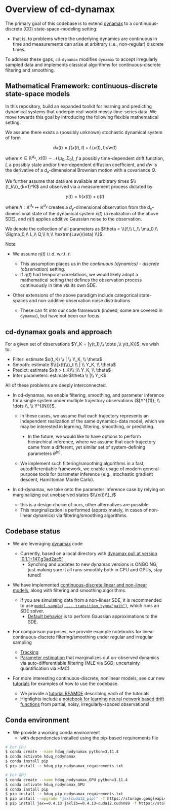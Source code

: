 # Overview of cd-dynamax

The primary goal of this codebase is to extend [dynamax](https://github.com/probml/dynamax) to a continuous-discrete (CD) state-space-modeling setting:

- that is, to problems where the underlying dynamics are continuous in time and measurements can arise at arbitrary (i.e., non-regular) discrete times.

To address these gaps, `cd-dynamax` modifies `dynamax` to accept irregularly sampled data and implements classical algorithms for continuous-discrete filtering and smoothing.

## Mathematical Framework: continuous-discrete state-space models

In this repository, build an expanded toolkit for learning and predicting dynamical systems that underpin real-world messy time-series data.
We move towards this goal by introducing the following flexible mathematical setting.

We assume there exists a (possibly unknown) stochastic dynamical system of form

$$dx(t) = f(x(t),t) + L(x(t),t) dw(t)$$

where $x \in \mathbb{R}^{d_x}$, $x(0) \sim \mathcal{N}(\mu_0, \Sigma_0)$, $f$ a possibly time-dependent drift function, $L$ a possibly state and/or time-dependent diffusion coefficient, and $dw$ is the derivative of a $d_x$-dimensional Brownian motion with a covariance $Q$.

We further assume that data are available at arbitrary times $\\{t_k\\}_{k=1}^K$ and observed via a measurement process dictated by

$$y(t) = h(x(t)) + \eta(t)$$

where $h: \mathbb{R}^{d_x} \mapsto \mathbb{R}^{d_y}$ creates a $d_y$-dimensional observation from the $d_x$-dimensional state of the dynamical system $x(t)$ (a realization of the above SDE), and $\eta(t)$ applies additive Gaussian noise to the observation.

We denote the collection of all parameters as $\theta = \\{f,\\  L,\\  \mu_0,\\  \Sigma_0,\\  L,\\  Q,\\  h,\\  \textrm{Law}(\eta) \\}$.

Note:

- We assume $\eta(t)$ i.i.d. w.r.t. $t$:
    - This assumption places us in the *continuous (dynamics) - discrete (observation)* setting.
    - If $\eta(t)$ had temporal correlations, we would likely adopt a mathematical setting that defines the observation process continuously in time via its own SDE.

- Other extensions of the above paradigm include categorical state-spaces and non-additive observation noise distributions
    - These can fit into our code framework (indeed, some are covered in `dynamax`), but have not been our focus.

## cd-dynamax goals and approach

For a given set of observations $Y_K = [y(t_1),\\ \dots ,\\ y(t_K)]$, we wish to:
- Filter: estimate $x(t_K) \\ | \\ Y_K, \\ \theta$
- Smooth: estimate $\\{x(t)\\}_t \\ | \\ Y_K, \\ \theta$
- Predict: estimate $x(t > t_K)\\ |\\ Y_K, \\ \theta$
- Infer parameters: estimate $\theta \\ |\\ Y_K$

All of these problems are deeply interconnected.

- In cd-dynamax, we enable filtering, smoothing, and parameter inference for a single system under multiple trajectory observations ($[Y^{(1)}, \\ \dots \\, \\ Y^{(N)}]$.
   
    - In these cases, we assume that each trajectory represents an independent realization of the same dynamics-data model, which we may be interested in learning, filtering, smoothing, or predicting.
        - In the future, we would like to have options to perform hierarchical inference, where we assume that each trajectory came from a different, yet similar set of system-defining parameters $\theta^{(n)}$.

    - We implement such filtering/smoothing algorithms in a fast, autodifferentiable framework, we enable usage of modern general-purpose tools for parameter inference (e.g., stochastic gradient descent, Hamiltonian Monte Carlo).

- In cd-dynamax, we take onto the parameter inference case by relying on marginalizing out unobserved states $\\{x(t)\\}_t$
    
    - this is a design choice of ours, other alternatives are possible.
    - This marginalization is performed (approximately, in cases of non-linear dynamics) via filtering/smoothing algorithms.

## Codebase status

- We are leveraging [dynamax](https://github.com/probml/dynamax) code
    - Currently, based on a local directory with [dynamax pull at version '0.1.1+147.g3ad2ac5'](./dynamax)
        - Synching and updates to new dynamax versions is ONGOING, just making sure it all runs smoothly both in CPU and GPUs, stay tuned!

- We have implemented [continuous-discrete linear and non-linear models](./src/README.md), along with filtering and smoothing algorithms.
    - If you are simulating data from a non-linear SDE, it is recommended to use [`model.sample(..., transition_type="path")`](./src/ssm_temissions.py#L208), which runs an SDE solver.
        - [Default behavior](./src/ssm_temissions.py#L204) is to perform Gaussian approximations to the SDE.

- For comparison purposes, we provide example notebooks for linear continuous-discrete filtering/smoothing under regular and irregular sampling
    - [Tracking](./src/notebooks/linear/cdlgssm_tracking.ipynb)
    - [Parameter estimation](./src/notebooks/non_linear/cdnlgssm_hmc.ipynb) that marginalizes out un-observed dynamics via auto-differentiable filtering (MLE via SGD; uncertainty quantification via HMC)

- For more interesting continuous-discrete, nonlinear models, see our new [tutorials](./src/notebooks/tutorial) for examples of how to use the codebase.
    - We provide a [tutorial REAMDE](./src/notebooks/tutorial/README.md) describing each of the tutorials
    - Highlights include a [notebook for learning neural network based drift functions](./src/notebooks/tutorial/cdnlgssm_NeuralNetDrift_NUTS_initwithSGD_partialObs.ipynb) from partial, noisy, irregularly-spaced observations!

## Conda environment

- We provide a working conda environment
    - with dependencies installed using the pip-based requirements file

```bash
# For CPU
$ conda create --name hduq_nodynamax python=3.11.4
$ conda activate hduq_nodynamax
$ conda install pip
$ pip install -r hduq_pip_nodynamax_requirements.txt

# For GPU
$ conda create --name hduq_nodynamax_GPU python=3.11.4
$ conda activate hduq_nodynamax_GPU
$ conda install pip
$ pip install -r hduq_pip_nodynamax_requirements.txt
$ pip install --upgrade "jax[cuda12_pip]" -f https://storage.googleapis.com/jax-releases/jax_cuda_releases.html
$ pip install jax==0.4.13 jaxlib==0.4.13+cuda12.cudnn89 -f https://storage.googleapis.com/jax-releases/jax_cuda_releases.html
```

